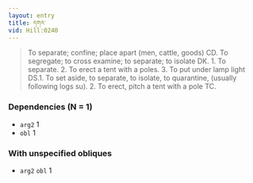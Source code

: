 ```yaml
---
layout: entry
title: དགར་
vid: Hill:0240
---
```

> To separate; confine; place apart (men, cattle, goods) CD. To segregate; to cross examine; to separate; to isolate DK. 1. To separate. 2. To erect a tent with a poles. 3. To put under lamp light DS.1. To set aside, to separate, to isolate, to quarantine, (usually following logs su). 2. To erect, pitch a tent with a pole TC.
### Dependencies (N = 1)
* `arg2` 1
* `obl` 1


### With unspecified obliques
* `arg2` `obl` 1
